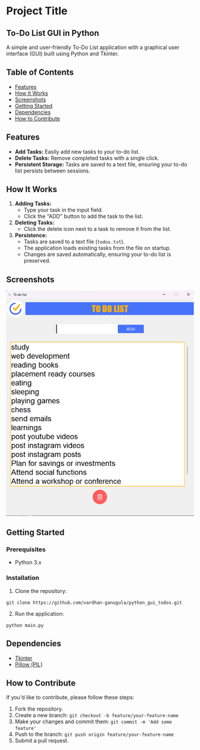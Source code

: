 <!DOCTYPE html>
<html lang="en">
<body>

<h1>Project Title</h1>

<h2>To-Do List GUI in Python</h2>

<p>A simple and user-friendly To-Do List application with a graphical user interface (GUI) built using Python and Tkinter.</p>

<h2>Table of Contents</h2>

<ul>
    <li><a href="#features">Features</a></li>
    <li><a href="#how-it-works">How It Works</a></li>
    <li><a href="#screenshots">Screenshots</a></li>
    <li><a href="#getting-started">Getting Started</a></li>
    <li><a href="#dependencies">Dependencies</a></li>
    <li><a href="#how-to-contribute">How to Contribute</a></li>
   
</ul>

<h2>Features</h2>

<ul>
    <li><strong>Add Tasks:</strong> Easily add new tasks to your to-do list.</li>
    <li><strong>Delete Tasks:</strong> Remove completed tasks with a single click.</li>
    <li><strong>Persistent Storage:</strong> Tasks are saved to a text file, ensuring your to-do list persists between sessions.</li>
</ul>

<h2>How It Works</h2>

<ol>
    <li><strong>Adding Tasks:</strong>
        <ul>
            <li>Type your task in the input field.</li>
            <li>Click the "ADD" button to add the task to the list.</li>
        </ul>
    </li>
    <li><strong>Deleting Tasks:</strong>
        <ul>
            <li>Click the delete icon next to a task to remove it from the list.</li>
        </ul>
    </li>
    <li><strong>Persistence:</strong>
        <ul>
            <li>Tasks are saved to a text file (<code>todos.txt</code>).</li>
            <li>The application loads existing tasks from the file on startup.</li>
            <li>Changes are saved automatically, ensuring your to-do list is preserved.</li>
        </ul>
    </li>
</ol>

<h2>Screenshots</h2>

<img src="imgs/todoApp.png" alt="To-Do List Screenshot">

<h2>Getting Started</h2>

<h3>Prerequisites</h3>

<ul>
    <li>Python 3.x</li>
</ul>

<h3>Installation</h3>

<ol>
    <li>Clone the repository:</li>
</ol>

<pre><code>git clone https://github.com/vardhan-ganugula/python_gui_todos.git
</code></pre>

<ol start="2">
    <li>Run the application:</li>
</ol>

<pre><code>python main.py
</code></pre>

<h2>Dependencies</h2>

<ul>
    <li><a href="https://docs.python.org/3/library/tkinter.html">Tkinter</a></li>
    <li><a href="https://pillow.readthedocs.io/en/stable/">Pillow (PIL)</a></li>
</ul>

<h2>How to Contribute</h2>

<p>If you'd like to contribute, please follow these steps:</p>

<ol>
    <li>Fork the repository.</li>
    <li>Create a new branch: <code>git checkout -b feature/your-feature-name</code></li>
    <li>Make your changes and commit them: <code>git commit -m 'Add some feature'</code></li>
    <li>Push to the branch: <code>git push origin feature/your-feature-name</code></li>
    <li>Submit a pull request.</li>
</ol>


</body>
</html>

